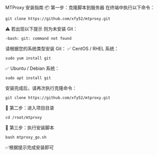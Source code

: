  MTProxy 安装指南
📦 第一步：克隆脚本到服务器
在终端中执行以下命令：
```
git clone https://github.com/xfy52/mtproxy.git
```
⚠️ 若出现以下提示 则为未安装 Git：
```
-bash: git: command not found
```
请根据您的系统类型安装 Git：
✅ CentOS / RHEL 系统：
```
sudo yum install git
```
✅ Ubuntu / Debian 系统：
```
sudo apt install git
```
安装完成后，请再次执行克隆命令：
```
git clone https://github.com/xfy52/mtproxy.git
```
📂 第二步：进入项目目录
```
cd /root/mtproxy
```
🚀 第三步：执行安装脚本
```
bash mtproxy_go.sh
```
✅根据提示完成安装即可

